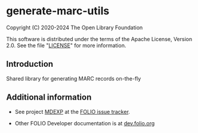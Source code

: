 # generate-marc-utils

Copyright (C) 2020-2024 The Open Library Foundation

This software is distributed under the terms of the Apache License,
Version 2.0. See the file "[LICENSE](LICENSE)" for more information.

## Introduction

Shared library for generating MARC records on-the-fly

## Additional information

* See project [MDEXP](https://issues.folio.org/browse/MDEXP)
at the [FOLIO issue tracker](https://dev.folio.org/guidelines/issue-tracker/).

* Other FOLIO Developer documentation is at [dev.folio.org](https://dev.folio.org/)
